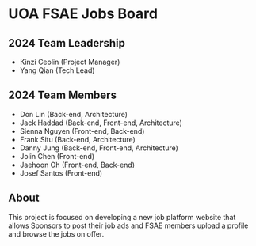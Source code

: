 # UOA FSAE Jobs Board

## 2024 Team Leadership

- Kinzi Ceolin (Project Manager)
- Yang Qian (Tech Lead)

## 2024 Team Members

- Don Lin (Back-end, Architecture)
- Jack Haddad (Back-end, Front-end, Architecture)
- Sienna Nguyen (Front-end, Back-end)
- Frank Situ (Back-end, Architecture)
- Danny Jung (Back-end, Front-end, Architecture)
- Jolin Chen (Front-end)
- Jaehoon Oh (Front-end, Back-end)
- Josef Santos (Front-end)

## About

This project is focused on developing a new job platform website that allows Sponsors to post their job ads and FSAE members upload a profile and browse the jobs on offer.
